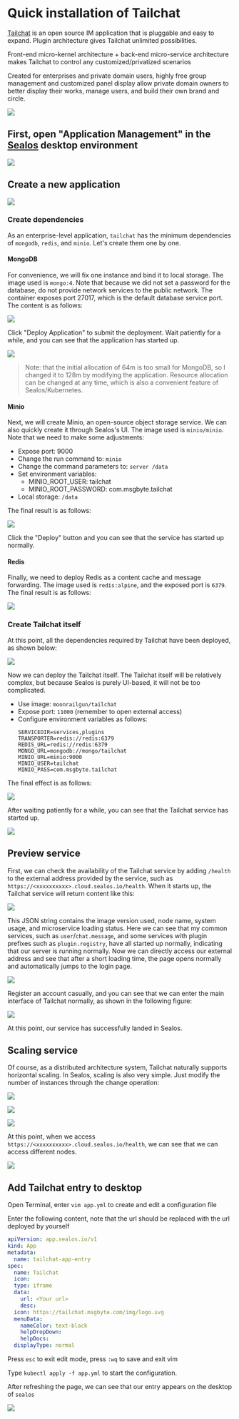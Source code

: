 # Quick installation of Tailchat

[Tailchat](https://tailchat.msgbyte.com/) is an open source IM application that is pluggable and easy to expand. Plugin architecture gives Tailchat unlimited possibilities.

Front-end micro-kernel architecture + back-end micro-service architecture makes Tailchat to control any customized/privatized scenarios

Created for enterprises and private domain users, highly free group management and customized panel display allow private domain owners to better display their works, manage users, and build their own brand and circle.

![](../images/tailchat/0.png)

## First, open "Application Management" in the [Sealos](https://cloud.sealos.io) desktop environment

![](../images/tailchat/1.png)

## Create a new application

![](../images/tailchat/2.png)

### Create dependencies

As an enterprise-level application, `tailchat` has the minimum dependencies of `mongodb`, `redis`, and `minio`. Let's create them one by one.

#### MongoDB

For convenience, we will fix one instance and bind it to local storage. The image used is `mongo:4`. Note that because we did not set a password for the database, do not provide network services to the public network. The container exposes port 27017, which is the default database service port. The content is as follows:

![](../images/tailchat/3.png)

Click "Deploy Application" to submit the deployment. Wait patiently for a while, and you can see that the application has started up.

![](../images/tailchat/4.png)

> Note: that the initial allocation of 64m is too small for MongoDB, so I changed it to 128m by modifying the application. Resource allocation can be changed at any time, which is also a convenient feature of Sealos/Kubernetes.

#### Minio

Next, we will create Minio, an open-source object storage service. We can also quickly create it through Sealos's UI. The image used is `minio/minio`. Note that we need to make some adjustments:

- Expose port: 9000
- Change the run command to: `minio`
- Change the command parameters to: `server /data`
- Set environment variables:
  - MINIO_ROOT_USER: tailchat
  - MINIO_ROOT_PASSWORD: com.msgbyte.tailchat
- Local storage: `/data`

The final result is as follows:

![](../images/tailchat/5.png)

Click the "Deploy" button and you can see that the service has started up normally.

#### Redis

Finally, we need to deploy Redis as a content cache and message forwarding. The image used is `redis:alpine`, and the exposed port is `6379`. The final result is as follows:

![](../images/tailchat/6.png)

### Create Tailchat itself

At this point, all the dependencies required by Tailchat have been deployed, as shown below:

![](../images/tailchat/7.png)

Now we can deploy the Tailchat itself. The Tailchat itself will be relatively complex, but because Sealos is purely UI-based, it will not be too complicated.

- Use image: `moonrailgun/tailchat`
- Expose port: `11000` (remember to open external access)
- Configure environment variables as follows:
  ```
  SERVICEDIR=services,plugins
  TRANSPORTER=redis://redis:6379
  REDIS_URL=redis://redis:6379
  MONGO_URL=mongodb://mongo/tailchat
  MINIO_URL=minio:9000
  MINIO_USER=tailchat
  MINIO_PASS=com.msgbyte.tailchat
  ```

The final effect is as follows:

![](../images/tailchat/8.png)

After waiting patiently for a while, you can see that the Tailchat service has started up.

![](../images/tailchat/9.png)

## Preview service

First, we can check the availability of the Tailchat service by adding `/health` to the external address provided by the service, such as `https://<xxxxxxxxxx>.cloud.sealos.io/health`. When it starts up, the Tailchat service will return content like this:

![](../images/tailchat/10.png)

This JSON string contains the image version used, node name, system usage, and microservice loading status. Here we can see that my common services, such as `user`/`chat.message`, and some services with plugin prefixes such as `plugin.registry`, have all started up normally, indicating that our server is running normally. Now we can directly access our external address and see that after a short loading time, the page opens normally and automatically jumps to the login page.

![](../images/tailchat/11.png)

Register an account casually, and you can see that we can enter the main interface of Tailchat normally, as shown in the following figure:

![](../images/tailchat/12.png)

At this point, our service has successfully landed in Sealos.

## Scaling service

Of course, as a distributed architecture system, Tailchat naturally supports horizontal scaling. In Sealos, scaling is also very simple. Just modify the number of instances through the change operation:

![](../images/tailchat/13.png)

![](../images/tailchat/14.png)

![](../images/tailchat/15.png)

At this point, when we access `https://<xxxxxxxxxx>.cloud.sealos.io/health`, we can see that we can access different nodes.

![](../images/tailchat/16.png)

## Add Tailchat entry to desktop

Open Terminal, enter `vim app.yml` to create and edit a configuration file

Enter the following content, note that the url should be replaced with the url deployed by yourself

```yml
apiVersion: app.sealos.io/v1
kind: App
metadata:
  name: tailchat-app-entry
spec:
  name: Tailchat
  icon:
  type: iframe
  data:
    url: <Your url>
    desc:
  icon: https://tailchat.msgbyte.com/img/logo.svg
  menuData:
    nameColor: text-black
    helpDropDown:
    helpDocs:
  displayType: normal
```

Press `esc` to exit edit mode, press `:wq` to save and exit vim

Type `kubectl apply -f app.yml` to start the configuration.

After refreshing the page, we can see that our entry appears on the desktop of `sealos`

![](../images/tailchat/17.png)
